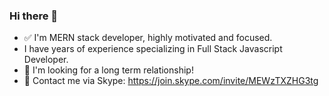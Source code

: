 ### Hi there 👋

 - ✅ I'm MERN stack developer, highly motivated and focused.
 - I have years of experience specializing in Full Stack Javascript Developer.
 - 🌟 I'm looking for a long term relationship!
 - 💬 Contact me via Skype: https://join.skype.com/invite/MEWzTXZHG3tg
